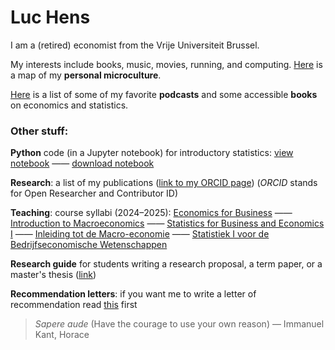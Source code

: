 # Luc Hens

I am a (retired) economist from the Vrije Universiteit Brussel. 

My interests include books, music, movies, running, and computing. [Here](about_me.html) is a map of my **personal microculture**.

[Here](book_recommendations.html) is a list of some of my favorite **podcasts** and some accessible **books** on economics and statistics. 

### Other stuff:

**Python** code (in a Jupyter notebook) for introductory statistics: [view notebook](https://nbviewer.org/github/luc-hens/luc-hens.github.io/blob/main/statistics_i_using_python.ipynb#)  &mdash;&mdash; [download notebook](statistics_i_using_python.ipynb) 

**Research**: a list of my publications ([link to my ORCID page](https://orcid.org/0000-0003-4881-9317)) (*ORCID* stands for Open Researcher and Contributor ID)

**Teaching**: course syllabi (2024&ndash;2025):
 [Economics for Business](economics_for_business_syllabus_2024_2025.pdf) &mdash;&mdash; [Introduction to Macroeconomics](introduction_to_macroeconomics_syllabus_2024_2025.pdf) &mdash;&mdash; [Statistics for Business and Economics I](statistics_i_syllabus_2024_2025.pdf) &mdash;&mdash; [Inleiding tot de Macro-economie](inleiding_tot_de_macro_economie_studiewijzer_2024_2025.pdf) &mdash;&mdash; [Statistiek I voor de Bedrijfseconomische Wetenschappen](statistiek_i_studiewijzer_2024_2025.pdf)

**Research guide** for students writing a research proposal, a term paper, or a master's thesis ([link](guide.html))

**Recommendation letters**: if you want me to write a letter of recommendation read [this](recommendation.html) first 


> *Sapere aude* (Have the courage to use your own reason) &mdash; Immanuel Kant, Horace